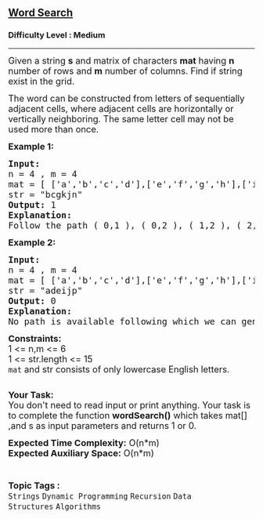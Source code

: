 <h2><a href="https://practice.geeksforgeeks.org/problems/word-search-1664453028/1?page=1&difficulty[]=1&category[]=Recursion&sortBy=accuracy">Word Search</a></h2><h3>Difficulty Level : Medium</h3><hr><div class="problems_problem_content__Xm_eO"><p><span style="font-size:18px">Given a string <strong>s</strong> and matrix of characters <strong>mat</strong> having <strong>n</strong> number&nbsp;of rows and <strong>m</strong> number&nbsp;of columns. Find if string exist in the grid.</span></p>

<p><span style="font-size:18px">The word can be constructed from letters of sequentially adjacent cells, where adjacent cells are horizontally or vertically neighboring. The same letter cell may not be used more than once.</span></p>

<p><strong><span style="font-size:18px">Example 1:</span></strong></p>

<pre><strong><span style="font-size:18px">Input:</span>
</strong><span style="font-size:18px">n = 4 , m = 4</span>
<span style="font-size:18px">mat = [ ['a','b','c','d'],['e','f','g','h'],['i','j','k','l'],['m','n','o','p'] ]</span>
<span style="font-size:18px">str = "bcgkjn"</span>
<span style="font-size:18px"><strong>Output:</strong> </span><span style="font-size:18px">1</span>
<strong><span style="font-size:18px">Explanation:</span></strong>&nbsp;
<span style="font-size:18px">Follow the path ( 0,1 ),&nbsp;( 0,2&nbsp;),&nbsp;( 1,2&nbsp;),&nbsp;( 2,2&nbsp;),&nbsp;( 2,1 ),&nbsp;( 3,1 ).</span>
</pre>

<p><strong><span style="font-size:18px">Example 2:</span></strong></p>

<pre><strong><span style="font-size:18px">Input:</span></strong>
<span style="font-size:18px">n = 4 , m = 4</span>
<span style="font-size:18px">mat = [ ['a','b','c','d'],['e','f','g','h'],['i','j','k','l'],['m','n','o','p'] ]</span>
<span style="font-size:18px">str = "adeijp"</span>
<span style="font-size:18px"><strong>Output:</strong> </span><span style="font-size:18px">0</span>
<strong><span style="font-size:18px">Explanation:
</span></strong><span style="font-size:18px">No path is available following which we can generate required string.</span>&nbsp;
</pre>

<div><span style="font-size:18px"><strong>Constraints:</strong></span></div>

<div><span style="font-size:18px">1 &lt;= n,m &lt;= 6</span></div>

<div><span style="font-size:18px">1 &lt;= str.length&nbsp;&lt;= 15</span></div>

<div><span style="font-size:18px"><code>mat</code>&nbsp;and str&nbsp;consists of only lowercase</span><span style="font-size:18px">&nbsp;English letters.</span></div>

<div>&nbsp;</div>

<p><span style="font-size:18px"><strong>Your Task:</strong><br>
You don't need to read input or print anything. Your task is to complete the function <strong>wordSearch()</strong> which takes mat[] ,and s&nbsp;as input parameters and returns 1 or 0.</span></p>

<p><span style="font-size:18px"><strong>Expected Time Complexity:</strong>&nbsp;O(n*m)<br>
<strong>Expected Auxiliary Space:</strong>&nbsp;O(n*m)</span></p>
</div><br><p><span style=font-size:18px><strong>Topic Tags : </strong><br><code>Strings</code>&nbsp;<code>Dynamic Programming</code>&nbsp;<code>Recursion</code>&nbsp;<code>Data Structures</code>&nbsp;<code>Algorithms</code>&nbsp;
